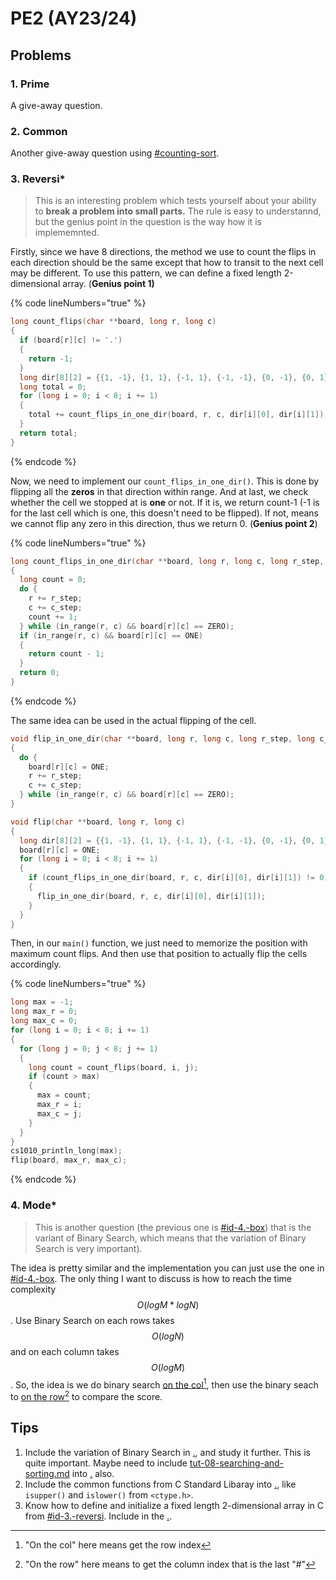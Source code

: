 # PE2 (AY23/24)

## Problems

### 1. Prime

A give-away question.

### 2. Common

Another give-away question using [#counting-sort](../../lec-tut-lab-exes/lecture/lec-09-searching-and-sorting/#counting-sort "mention").

### 3. Reversi\*

> This is an interesting problem which tests yourself about your ability to **break a problem into small parts.** The rule is easy to understannd, but the genius point in the question is the way how it is implememnted.

Firstly, since we have 8 directions, the method we use to count the flips in each direction should be the same except that how to transit to the next cell may be different. To use this pattern, we can define a fixed length 2-dimensional array. (**Genius point 1)**

{% code lineNumbers="true" %}
```c
long count_flips(char **board, long r, long c)
{
  if (board[r][c] != '.')
  {
    return -1;
  }
  long dir[8][2] = {{1, -1}, {1, 1}, {-1, 1}, {-1, -1}, {0, -1}, {0, 1}, {1, 0}, {-1, 0}};
  long total = 0;
  for (long i = 0; i < 8; i += 1)
  {
    total += count_flips_in_one_dir(board, r, c, dir[i][0], dir[i][1]);
  }
  return total;
}
```
{% endcode %}

Now, we need to implement our `count_flips_in_one_dir()`. This is done by flipping all the **zeros** in that direction within range. And at last, we check whether the cell we stopped at is **one** or not. If it is, we return count-1 (-1 is for the last cell which is one, this doesn't need to be flipped). If not, means we cannot flip any zero in this direction, thus we return 0. (**Genius point 2**)

{% code lineNumbers="true" %}
```c
long count_flips_in_one_dir(char **board, long r, long c, long r_step, long c_step)
{
  long count = 0;
  do {
    r += r_step;
    c += c_step;
    count += 1;
  } while (in_range(r, c) && board[r][c] == ZERO);
  if (in_range(r, c) && board[r][c] == ONE)
  {
    return count - 1;
  }
  return 0;
}
```
{% endcode %}

The same idea can be used in the actual flipping of the cell.

```c
void flip_in_one_dir(char **board, long r, long c, long r_step, long c_step)
{
  do {
    board[r][c] = ONE;
    r += r_step;
    c += c_step;
  } while (in_range(r, c) && board[r][c] == ZERO);
}

void flip(char **board, long r, long c)
{ 
  long dir[8][2] = {{1, -1}, {1, 1}, {-1, 1}, {-1, -1}, {0, -1}, {0, 1}, {1, 0}, {-1, 0}};
  board[r][c] = ONE;
  for (long i = 0; i < 8; i += 1)
  {
    if (count_flips_in_one_dir(board, r, c, dir[i][0], dir[i][1]) != 0)
    {
      flip_in_one_dir(board, r, c, dir[i][0], dir[i][1]);
    }
  }
}
```

Then, in our `main()` function, we just need to memorize the position with maximum count flips. And then use that position to actually flip the cells accordingly.

{% code lineNumbers="true" %}
```c
long max = -1;
long max_r = 0;
long max_c = 0;
for (long i = 0; i < 8; i += 1)
{
  for (long j = 0; j < 8; j += 1)
  {
    long count = count_flips(board, i, j);
    if (count > max)
    {
      max = count;
      max_r = i;
      max_c = j;
    }
  }
}
cs1010_println_long(max);
flip(board, max_r, max_c);
```
{% endcode %}

### 4. Mode\*

> This is another question (the previous one is [#id-4.-box](pe2-ay21-22.md#id-4.-box "mention")) that is the variant of Binary Search, which means that the variation of Binary Search is very important).

The idea is pretty similar and the implementation you can just use the one in [#id-4.-box](pe2-ay21-22.md#id-4.-box "mention"). The only thing I want to discuss is how to reach the time complexity $$O(logM*logN)$$. Use Binary Search on each rows takes $$O(logN)$$ and on each column takes $$O(logM)$$. So, the idea is we do binary search [on the col](#user-content-fn-1)[^1], then use the binary seach to [on the row](#user-content-fn-2)[^2] to compare the score.

## Tips

1. Include the variation of Binary Search in [.](./ "mention"), and study it further. This is quite important. Maybe need to include [tut-08-searching-and-sorting.md](../../lec-tut-lab-exes/tutorial/tut-08-searching-and-sorting.md "mention") into [.](./ "mention") also.
2. Include the common functions from C Standard Libaray into [.](./ "mention"), like `isupper()` and `islower()` from `<ctype.h>`.
3. Know how to define and initialize a fixed length 2-dimensional array in C from [#id-3.-reversi](pe2-ay23-24.md#id-3.-reversi "mention"). Include in the [.](./ "mention").

[^1]: "On the col" here means get the row index

[^2]: "On the row" here means to get the column index that is the last "#"
